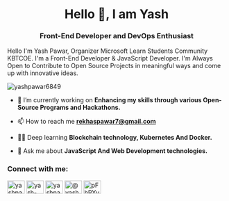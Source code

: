 <h1 align="center">Hello 👋, I am Yash</h1>
<h3 align="center">Front-End Developer and  DevOps Enthusiast</h3>
<p> Hello I'm Yash Pawar, Organizer Microsoft Learn Students Community KBTCOE. I'm a Front-End Developer & JavaScript Developer. I'm Always Open to Contribute to Open Source Projects in meaningful ways and come up with innovative ideas.</p>

<p align="left"> <img src="https://komarev.com/ghpvc/?username=yashpawar6849&label=Profile%20views&color=0e75b6&style=flat" alt="yashpawar6849" /> </p>

- 🌱 I’m currently working on **Enhancing my skills through various Open-Source Programs and Hackathons.**

- 📫 How to reach me **rekhaspawar7@gmail.com**

- 👨‍💻 Deep learning **Blockchain technology, Kubernetes And Docker.**

- 💬 Ask me about **JavaScript And Web Development technologies.**

<h3 align="left">Connect with me:</h3>
<p align="left">
<a href="https://twitter.com/yashpawar6849" target="blank"><img align="center" src="https://raw.githubusercontent.com/rahuldkjain/github-profile-readme-generator/master/src/images/icons/Social/twitter.svg" alt="yashpawar6849" height="30" width="40" /></a>
<a href="https://linkedin.com/in/yash-sanjivkumar-pawar-862702287/" target="blank"><img align="center" src="https://raw.githubusercontent.com/rahuldkjain/github-profile-readme-generator/master/src/images/icons/Social/linked-in-alt.svg" alt="yash-sanjivkumar-pawar-862702287/" height="30" width="40" /></a>
<a href="https://www.instagram.com/yashpawar6849/" target="blank">
  <img align="center" src="https://raw.githubusercontent.com/rahuldkjain/github-profile-readme-generator/master/src/images/icons/Social/instagram.svg" alt="yashpawar6849" height="30" width="40" /></a>
<a href="https://hashnode.com/@yashpawar6849" target="blank"><img align="center" src="https://raw.githubusercontent.com/rahuldkjain/github-profile-readme-generator/master/src/images/icons/Social/hashnode.svg" alt="@yashpawar6849" height="30" width="40" /></a>
<a href="https://discord.gg/pFbRYypt" target="blank">
  <img align="center" src="https://raw.githubusercontent.com/rahuldkjain/github-profile-readme-generator/master/src/images/icons/Social/discord.svg" alt="pFbRYypt" height="30" width="40" /></a>
</p>

